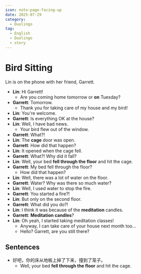 ```yaml
---
icon: noto:page-facing-up
date: 2025-07-29
category:
  - Duolingo
tag:
  - English
  - Duolingo
  - story
---
```


# Bird Sitting

Lin is on the phone with her friend, Garrett.

- **Lin**: Hi Garrett!
  - Are you coming home tomorrow or **on** Tuesday?
- **Garrett**: Tomorrow.
  - Thank you for taking care of my house and my bird!
- **Lin**: You're welcome.
- **Garrett**: Is everything OK at the house?
- **Lin**: Well, I have bad news.
  - Your bird flew out of the window.
- **Garrett**: What?!
- **Lin**: The **cage** door was open.
- **Garrett**: How did that happen?
- **Lin**: It opened when the cage fell.
- **Garrett**: What?! Why did it fall?
- **Lin**: Well, your bed **fell through the floor** and hit the cage.
- **Garrett**: My bed fell through the floor?
  - How did that happen?
- **Lin**: Well, there was a lot of water on the floor.
- **Garrett**: Water? Why was there so much water?
- **Lin**: Well, I used water to stop the fire.
- **Garrett**: You started a fire?!
- **Lin**: But only on the second floor.
- **Garrett**: What did you do?!
- **Lin**: I think it was because of the **meditation** candles.
- **Garrett**: **Meditation candles**?
- **Lin**: Oh yeah, I started taking meditation classes!
  - Anyway, I can take care of your house next month too…
  - Hello? Garrett, are you still there?

## Sentences

- 好吧，你的床从地板上掉了下来，撞到了笼子。
  - Well, your bed **fell through the floor** and hit the cage.
